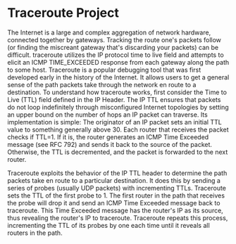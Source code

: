 # Traceroute Project
The Internet is a large and complex aggregation of network hardware, connected together by gateways. Tracking the route one's packets follow (or finding the miscreant gateway that's discarding your packets) can be difficult. traceroute utilizes the IP protocol time to live field and attempts to elicit an ICMP TIME_EXCEEDED response from each gateway along the path to some host.
Traceroute is a popular debugging tool that was first developed early in the history of the Internet. It allows users to get a general sense of the path packets take through the network en route to a destination. To understand how traceroute works, first consider the Time to Live (TTL) field defined in the IP Header. The IP TTL ensures that packets do not loop indefinitely through misconfigured Internet topologies by setting an upper bound on the number of hops an IP packet can traverse. Its implementation is simple: The originator of an IP packet sets an initial TTL value to something generally above 30. Each router that receives the packet checks if TTL=1. If it is, the router generates an ICMP Time Exceeded message (see RFC 792) and sends it back to the source of the packet. Otherwise, the TTL is decremented, and the packet is forwarded to the next router.

Traceroute exploits the behavior of the IP TTL header to determine the path packets take en route to a particular destination. It does this by sending a series of probes (usually UDP packets) with incrementing TTLs. Traceroute sets the TTL of the first probe to 1. The first router in the path that receives the probe will drop it and send an ICMP Time Exceeded message back to traceroute. This Time Exceeded message has the router's IP as its source, thus revealing the router's IP to traceroute. Traceroute repeats this process, incrementing the TTL of its probes by one each time until it reveals all routers in the path.

